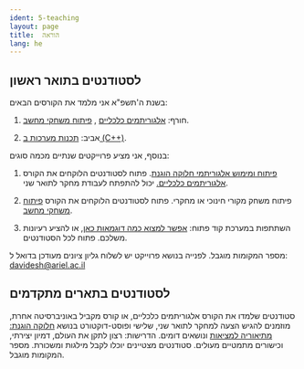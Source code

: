 ```yaml
---
ident: 5-teaching
layout: page
title:  הוראה
lang: he
---
```



## לסטודנטים בתואר ראשון

בשנת ה'תשפ"א אני מלמד את הקורסים הבאים:

1. חורף: [אלגוריתמים כלכליים][alg5781] ,  [פיתוח משחקי מחשב][gamedev5781].

1. אביב: [תכנות מערכות ב (C++)][cpp5781].


בנוסף, אני מציע פרוייקטים שנתיים מכמה סוגים:

1. [פיתוח ומימוש אלגוריתמי חלוקה הוגנת][fairdivision]. פתוח לסטודנטים הלוקחים את הקורס [אלגוריתמים כלכליים.][alg5781] יכול להתפתח לעבודת מחקר לתואר שני.

1. פיתוח משחק מקורי חינוכי או מחקרי. פתוח לסטודנטים הלוקחים את הקורס [פיתוח משחקי מחשב][gamedev5781].

1. השתתפות במערכת קוד פתוח: [אפשר למצוא כמה דוגמאות כאן][opensource], או להציע רעיונות משלכם. פתוח לכל הסטודנטים.

מספר המקומות מוגבל. לפנייה בנושא פרוייקט יש לשלוח גליון ציונים מעודכן בדואל ל:
davidesh@ariel.ac.il


## לסטודנטים בתארים מתקדמים

סטודנטים שלמדו את הקורס אלגוריתמים כלכליים, או קורס מקביל באוניברסיטה אחרת,
מוזמנים להגיש הצעה למחקר לתואר שני, שלישי ופוסט-דוקטורט
 בנושא [חלוקה הוגנת: מתיאוריה למציאות][research] ונושאים דומים. 
הדרישות: רצון לתקן את העולם, דמיון יצירתי, וכישורים מתמטיים מעולים.
סטודנטים מצטיינים יוכלו לקבל מילגות ומשכורת.
מספר המקומות מוגבל.


[research]: {{site.baseurl}}/papers/ResearchProgram-ISF-712-20.pdf

[projects5780]: https://github.com/erelsgl-at-ariel/projects-5780
[opensource]: https://github.com/erelsgl-at-ariel/projects-5780/blob/master/open-source-projects.pdf
[fairdivision]: https://github.com/erelsgl-at-ariel/projects-5780/blob/master/fair-division-algorithms.pdf

[cpp5778]: https://github.com/erelsgl-at-ariel/cpp-5778
[cpp5779]: https://github.com/erelsgl-at-ariel/cpp-5779
[cpp5780]: https://github.com/erelsgl-at-ariel/cpp-5780
[cpp5781]: https://github.com/erelsgl-at-ariel/cpp-5781

[alg5778]: https://github.com/erelsgl-at-ariel/algorithms2m-5778
[alg5779]: https://github.com/erelsgl-at-ariel/algorithms-5779
[alg5780]: https://github.com/erelsgl-at-ariel/algorithms-5780
[alg5781]: https://github.com/erelsgl-at-ariel/algorithms-5781

[gamedev5780]: https://github.com/gamedev-at-ariel/gamedev-5780
[gamedev5781]: https://github.com/gamedev-at-ariel/gamedev-5781

[oop5778]: https://github.com/erelsgl-at-ariel/oop-5778

